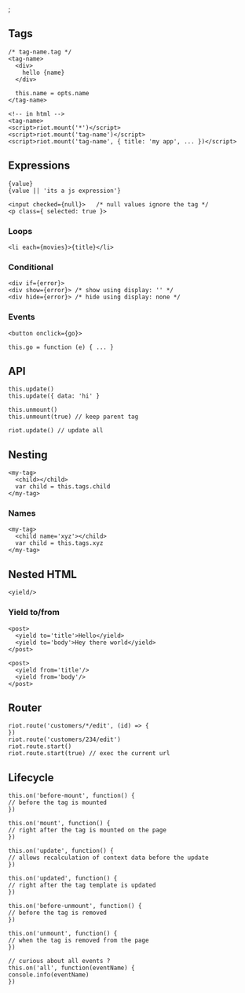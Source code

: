 ;

Tags
----

    /* tag-name.tag */
    <tag-name>
      <div>
        hello {name}
      </div>

      this.name = opts.name
    </tag-name>

    <!-- in html -->
    <tag-name>
    <script>riot.mount('*')</script>
    <script>riot.mount('tag-name')</script>
    <script>riot.mount('tag-name', { title: 'my app', ... })</script>

Expressions
-----------

    {value}
    {value || 'its a js expression'}

    <input checked={null}>   /* null values ignore the tag */
    <p class={ selected: true }>

### Loops

    <li each={movies}>{title}</li>

### Conditional

    <div if={error}>
    <div show={error}> /* show using display: '' */
    <div hide={error}> /* hide using display: none */

### Events

    <button onclick={go}>

    this.go = function (e) { ... }

API
---

    this.update()
    this.update({ data: 'hi' }

    this.unmount()
    this.unmount(true) // keep parent tag

    riot.update() // update all

Nesting
-------

    <my-tag>
      <child></child>
      var child = this.tags.child
    </my-tag>

### Names

    <my-tag>
      <child name='xyz'></child>
      var child = this.tags.xyz
    </my-tag>

Nested HTML
-----------

    <yield/>

### Yield to/from

    <post>
      <yield to='title'>Hello</yield>
      <yield to='body'>Hey there world</yield>
    </post>

    <post>
      <yield from='title'/>
      <yield from='body'/>
    </post>

Router
------

    riot.route('customers/*/edit', (id) => {
    })
    riot.route('customers/234/edit')
    riot.route.start()
    riot.route.start(true) // exec the current url

Lifecycle
---------

    this.on('before-mount', function() {
    // before the tag is mounted
    })

    this.on('mount', function() {
    // right after the tag is mounted on the page
    })

    this.on('update', function() {
    // allows recalculation of context data before the update
    })

    this.on('updated', function() {
    // right after the tag template is updated
    })

    this.on('before-unmount', function() {
    // before the tag is removed
    })

    this.on('unmount', function() {
    // when the tag is removed from the page
    })

    // curious about all events ?
    this.on('all', function(eventName) {
    console.info(eventName)
    })
